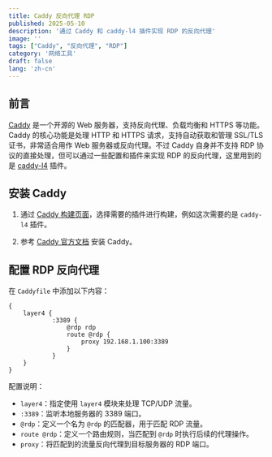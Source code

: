 ```yaml
---
title: Caddy 反向代理 RDP
published: 2025-05-10
description: '通过 Caddy 和 caddy-l4 插件实现 RDP 的反向代理'
image: ''
tags: ["Caddy", "反向代理", "RDP"]
category: '网络工具'
draft: false 
lang: 'zh-cn'
---
```


## 前言

[Caddy](https://github.com/caddyserver/caddy) 是一个开源的 Web 服务器，支持反向代理、负载均衡和 HTTPS 等功能。Caddy 的核心功能是处理 HTTP 和 HTTPS 请求，支持自动获取和管理 SSL/TLS 证书，非常适合用作 Web 服务器或反向代理。不过 Caddy 自身并不支持 RDP 协议的直接处理，但可以通过一些配置和插件来实现 RDP 的反向代理，这里用到的是 [caddy-l4](https://github.com/mholt/caddy-l4) 插件。

## 安装 Caddy

1. 通过 [Caddy 构建页面](https://caddyserver.com/download)，选择需要的插件进行构建，例如这次需要的是 `caddy-l4` 插件。

2. 参考 [Caddy 官方文档](https://caddyserver.com.cn/docs/install) 安装 Caddy。

## 配置 RDP 反向代理

在 `Caddyfile` 中添加以下内容：

```CaddyFile
{
    layer4 {
            :3389 {
                @rdp rdp
                route @rdp {
                    proxy 192.168.1.100:3389
                }
            }
    }
}
```

配置说明：
- `layer4`：指定使用 `layer4` 模块来处理 TCP/UDP 流量。
- `:3389`：监听本地服务器的 3389 端口。
- `@rdp`：定义一个名为 `@rdp` 的匹配器，用于匹配 RDP 流量。
- `route @rdp`：定义一个路由规则，当匹配到 `@rdp` 时执行后续的代理操作。
- `proxy`：将匹配到的流量反向代理到目标服务器的 RDP 端口。
